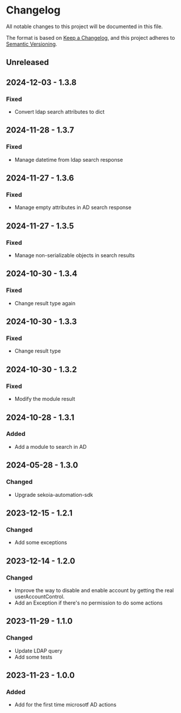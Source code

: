 # Changelog

All notable changes to this project will be documented in this file.

The format is based on [Keep a Changelog](https://keepachangelog.com/en/1.0.0/),
and this project adheres to [Semantic Versioning](https://semver.org/spec/v2.0.0.html).

## Unreleased
## 2024-12-03 - 1.3.8

### Fixed

- Convert ldap search attributes to dict

## 2024-11-28 - 1.3.7

### Fixed

- Manage datetime from ldap search response

## 2024-11-27 - 1.3.6

### Fixed

- Manage empty attributes in AD search response

## 2024-11-27 - 1.3.5

### Fixed

- Manage non-serializable objects in search results

## 2024-10-30 - 1.3.4

### Fixed

- Change result type again

## 2024-10-30 - 1.3.3

### Fixed

- Change result type

## 2024-10-30 - 1.3.2

### Fixed

- Modify the module result

## 2024-10-28 - 1.3.1

### Added

- Add a module to search in AD

## 2024-05-28 - 1.3.0

### Changed

- Upgrade sekoia-automation-sdk

## 2023-12-15 - 1.2.1

### Changed

- Add some exceptions

## 2023-12-14 - 1.2.0

### Changed

- Improve the way to disable and enable account by getting the real userAccountControl.
- Add an Exception if there's no permission to do some actions

## 2023-11-29 - 1.1.0

### Changed

- Update LDAP query
- Add some tests

## 2023-11-23 - 1.0.0

### Added

- Add for the first time microsotf AD actions
